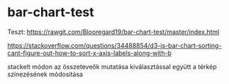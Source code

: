 # bar-chart-test

Teszt: https://rawgit.com/Blooregard19/bar-chart-test/master/index.html

https://stackoverflow.com/questions/34488854/d3-js-bar-chart-sorting-cant-figure-out-how-to-sort-x-axis-labels-along-with-b

stackelt módon az összeteveők mutatása
kiválasztással együtt a térkép színezésének módosítása
